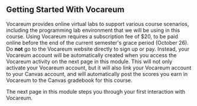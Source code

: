 ## Getting Started With Vocareum

Vocareum provides online virtual labs to support various course scenarios,
including the programming lab environment that we will be using in this
course. Using Vocareum requires a subscription fee of $20, to be paid online
before the end of the current semester's grace period (October 26). Do **not**
go to the Vocareum website directly to sign up or pay. Instead, your Vocareum
account will be automatically created when you access the Vocareum activity on
the next page in this module. This will not only activate your Vocareum
account, but it will also link your Vocareum account to your Canvas account,
and will automatically post the scores you earn in Vocareum to the Canvas
gradebook for this course.

The next page in this module steps you through your first interaction with
Vocareum.

